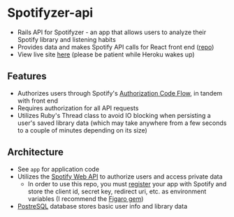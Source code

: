 # Spotifyzer-api
* Rails API for Spotifyzer - an app that allows users to analyze their Spotify library and listening habits
* Provides data and makes Spotify API calls for React front end ([repo](https://github.com/davidtom/spotifyzer))
* View live site [here](http://www.spotifyzer.com/) (please be patient while Heroku wakes up)

## Features
* Authorizes users through Spotify's [Authorization Code Flow](https://developer.spotify.com/web-api/authorization-guide/), in tandem with front end
* Requires authorization for all API requests
* Utilizes Ruby's Thread class to avoid IO blocking when persisting a user's saved library data (which may take anywhere from a few seconds to a couple of minutes depending on its size)

## Architecture
* See ```app``` for application code
* Utilizes the [Spotify Web API](https://developer.spotify.com/web-api/) to authorize users and access private data
  * In order to use this repo, you must [register](https://developer.spotify.com/my-applications/#!/applications) your app with Spotify and store the client id, secret key, redirect uri, etc. as environment variables (I recommend the [Figaro gem](https://github.com/laserlemon/figaro))
* [PostreSQL](https://www.postgresql.org/) database stores basic user info and library data
